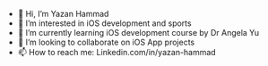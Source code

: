 - 👋 Hi, I’m Yazan Hammad
- 👀 I’m interested in iOS development and sports
- 🌱 I’m currently learning iOS development course by Dr Angela Yu
- 💞️ I’m looking to collaborate on iOS App projects
- 📫 How to reach me: Linkedin.com/in/yazan-hammad

